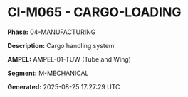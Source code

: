# CI-M065 - CARGO-LOADING

**Phase:** 04-MANUFACTURING

**Description:** Cargo handling system

**AMPEL:** AMPEL-01-TUW (Tube and Wing)

**Segment:** M-MECHANICAL

**Generated:** 2025-08-25 17:27:29 UTC
